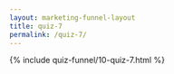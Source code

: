 ```yaml
---
layout: marketing-funnel-layout
title: quiz-7
permalink: /quiz-7/
---
```


{% include quiz-funnel/10-quiz-7.html %}
